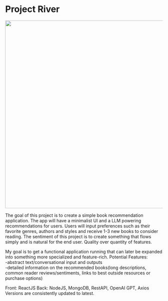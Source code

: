 ﻿# Project River

<div align="center">
 <img src="https://github.com/user-attachments/assets/fe01e571-ec9f-4f35-b1c2-15187dd7d37a" width="600" />
</div>
 

The goal of this project is to create a simple book recommendation application. The app will have a minimalist UI and a LLM powering recommendations for users. 
Users will input preferences such as their favorite genres, authors and styles and receive 1-3 new books to consider reading.
The sentiment of this project is to create something that flows simply and is natural for the end user. Quality over quantity of features.

My goal is to get a functional application running that can later be expanded into something more specialized and feature-rich.
Potential Features:  
-abstract text/conversational input and outputs  
-detailed information on the recommended books(long descriptions, common reader reviews/sentiments, links to best outside resources or purchase options)  


Front: ReactJS
Back: NodeJS, MongoDB, RestAPI, OpenAI GPT, Axios
Versions are consistently updated to latest.
